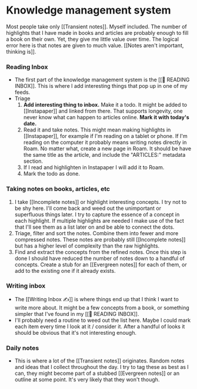 # Knowledge management system
Most people take only [[Transient notes]]. Myself included. The number of highlights that I have made in books and articles are probably enough to fill a book on their own. Yet, they give me little value over time. The logical error here is that notes are given to much value. [[Notes aren't important, thinking is]].

### Reading Inbox
* The first part of the knowledge management system is the [[📖 READING INBOX]]. This is where I add interesting things that pop up in one of my feeds.
* Triage
	1. **Add interesting thing to inbox.** Make it a todo. It might be added to [[Instapaper]] and linked from there. That supports longevity, one never know what can happen to articles online. **Mark it with today's date.**
	2. Read it and take notes. This might mean making highlights in [[Instapaper]], for example if I'm reading on a tablet or phone. If I'm reading on the computer it probably means writing notes directly in Roam. No matter what, create a new page in Roam. It should be have the same title as the article, and include the "ARTICLES:" metadata section.
	3. If I read and highlighten in Instapaper I will add it to Roam.
	4. Mark the todo as done.
### Taking notes on books, articles, etc
1. I take [[Incomplete notes]] or highlight interesting concepts. I try not to be shy here. I'll come back and weed out the unimportant or superfluous things later. I try to capture the essence of a concept in each highlight. If multiple highlights are needed I make use of the fact that I'll see them as a list later on and be able to connect the dots.
2. Triage, filter and sort the notes. Combine them into fewer and more compressed notes. These notes are probably still [[Incomplete notes]] but has a higher level of complexity than the raw highlights.
3. Find and extract the concepts from the refined notes. Once this step is done I should have reduced the number of notes down to a handful of concepts. Create a stub for an [[Evergreen notes]] for each of them, or add to the existing one if it already exists.

### Writing inbox
* The [[Writing Inbox ✍️]] is where things end up that I think I want to write more about. It might be a few concepts from a book, or something simpler that I've found in my [[📖 READING INBOX]].
* I'll probably need a routine to weed out the list here. Maybe I could mark each item every time I look at it / consider it. After a handful of looks it should be obvious that it's not interesting enough.

### Daily notes
* This is where a lot of the [[Transient notes]] originates. Random notes and ideas that I collect throughout the day. I try to tag these as best as I can, they might become part of a stubbed [[Evergreen notes]] or an outline at some point. It's very likely that they won't though.